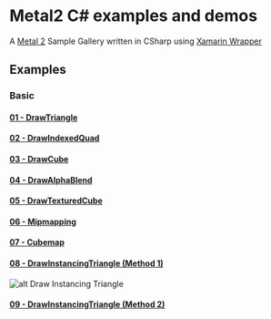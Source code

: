 # Metal2 C# examples and demos

A [Metal 2](https://developer.apple.com/metal/) Sample Gallery written in CSharp using [Xamarin Wrapper](https://www.xamarin.com)

## Examples

### Basic

#### [01 - DrawTriangle](DrawTriangle/)

#### [02 - DrawIndexedQuad](DrawIndexedQuad/)

#### [03 - DrawCube](DrawCube/)

#### [04 - DrawAlphaBlend](DrawAlphaBlend/)

#### [05 - DrawTexturedCube](DrawTexturedCube/)

#### [06 - Mipmapping](DrawMipmapping/)

#### [07 - Cubemap](Cubemap/)

#### [08 - DrawInstancingTriangle (Method 1)](DrawInstancingTriangle/)

![alt Draw Instancing Triangle](https://github.com/Jorgemagic/Metal2-Samples/blob/master/Screenshots/Instancing.png)

#### [09 - DrawInstancingTriangle (Method 2)](DrawInstancingTriangle2/)
